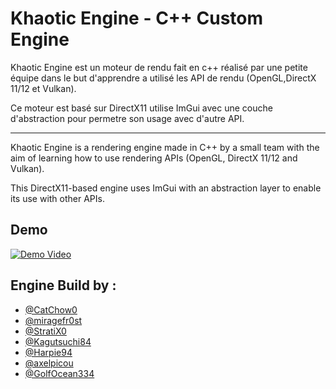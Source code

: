 
# Khaotic Engine - C++ Custom Engine

Khaotic Engine est un moteur de rendu fait en c++ réalisé par une petite équipe dans le but d'apprendre a utilisé les API de rendu (OpenGL,DirectX 11/12 et Vulkan).

Ce moteur est basé sur DirectX11 utilise ImGui avec une couche d'abstraction pour permetre son usage avec d'autre API.

---

Khaotic Engine is a rendering engine made in C++ by a small team with the aim of learning how to use rendering APIs (OpenGL, DirectX 11/12 and Vulkan).

This DirectX11-based engine uses ImGui with an abstraction layer to enable its use with other APIs.



## Demo

[![Demo Video](https://img.youtube.com/vi/qCOCTyB_97c/0.jpg)](https://www.youtube.com/watch?v=qCOCTyB_97c)


## Engine Build by :

- [@CatChow0](https://github.com/CatChow0)
- [@miragefr0st](https://github.com/miragefr0st)
- [@StratiX0](https://github.com/StratiX0)
- [@Kagutsuchi84](https://github.com/Mattys8423)
- [@Harpie94](https://github.com/Harpie94)
- [@axelpicou](https://github.com/axelpicou)
- [@GolfOcean334](https://github.com/GolfOcean334)
